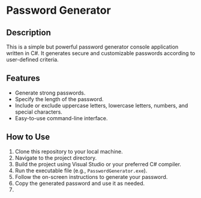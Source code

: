 # Password Generator

## Description

This is a simple but powerful password generator console application written in C#. It generates secure and customizable passwords according to user-defined criteria.

## Features

- Generate strong passwords.
- Specify the length of the password.
- Include or exclude uppercase letters, lowercase letters, numbers, and special characters.
- Easy-to-use command-line interface.

## How to Use

1. Clone this repository to your local machine.
2. Navigate to the project directory.
3. Build the project using Visual Studio or your preferred C# compiler.
4. Run the executable file (e.g., `PasswordGenerator.exe`).
5. Follow the on-screen instructions to generate your password.
6. Copy the generated password and use it as needed.
7. 
